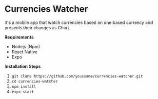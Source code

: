 # Currencies Watcher
It's a mobile app that watch currencies based on one based currency and presents their changes as Chart

**Requirements**
- Nodejs (Npm)
- React Native
- Expo

**Installation Steps**
 1. `git clone https://github.com/youssame/currencies-watcher.git` 
 2. `cd currencies-watcher` 
 3. `npm install` 
 4. `expo start`
